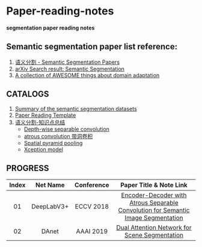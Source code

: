 # Paper-reading-notes
**segmentation paper reading notes**

## Semantic segmentation paper list reference: 
1. [语义分割 - Semantic Segmentation Papers](http://www.aiuai.cn/aifarm62.html)
2. [arXiv Search result: Semantic Segmentation](https://arxiv.org/search/advanced?advanced=&terms-0-operator=AND&terms-0-term=Semantic+Segmentation&terms-0-field=title&classification-computer_science=y&classification-physics_archives=all&classification-include_cross_list=include&date-filter_by=all_dates&date-year=&date-from_date=&date-to_date=&date-date_type=submitted_date&abstracts=show&size=50&order=-announced_date_first)
3. [A collection of AWESOME things about domain adaptation](https://github.com/zhaoxin94/awsome-domain-adaptation#semantic-segmentation)

## CATALOGS
1. [Summary of the semantic segmentation datasets](https://github.com/zhixuanli/segmentation-paper-reading-notes/blob/master/Summary%20of%20the%20semantic%20segmentation%20datasets.md)
2. [Paper Reading Template](https://github.com/zhixuanli/segmentation-paper-reading-notes/blob/master/paper-reading-notes/PaperReadingTemplate.md)
3. [语义分割-知识点总结](https://github.com/zhixuanli/segmentation-paper-reading-notes/blob/master/语义分割-知识点总结.md)
	+ [Depth-wise separable convolution](https://github.com/zhixuanli/segmentation-paper-reading-notes/blob/master/语义分割-知识点总结.md#1-depthwise-separable-convolution)
	+ [atrous convolution 带洞卷积](https://github.com/zhixuanli/segmentation-paper-reading-notes/blob/master/语义分割-知识点总结.md#2-atrous-convolution-带洞卷积)
	+ [Spatial pyramid pooling](https://github.com/zhixuanli/segmentation-paper-reading-notes/blob/master/语义分割-知识点总结.md#3-spatial-pyramid-pooling)
	+ [Xception model](https://github.com/zhixuanli/segmentation-paper-reading-notes/blob/master/语义分割-知识点总结.md#4-xception-model)

## PROGRESS

| Index  |  Net Name | Conference | Paper Title & Note Link |
| :----: | :-------: | :--------: | :---------------------: |
| 01 | DeepLabV3+ | ECCV 2018 | [Encoder-Decoder with Atrous Separable Convolution for Semantic Image Segmentation](https://github.com/zhixuanli/segmentation-paper-reading-notes/blob/master/paper-reading-notes/01-DeepLabV3%2B.md) |
| 02 | DAnet | AAAI 2019 | [Dual Attention Network for Scene Segmentation](https://github.com/zhixuanli/segmentation-paper-reading-notes/blob/master/paper-reading-notes/02-DANet.md) |

